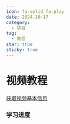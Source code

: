 ```yaml
---
icon: fa-solid fa-play
date: 2024-10-17
category:
  - 项目
tag:
  - 教程
star: true
sticky: true
---
```

# 视频教程
<a href='https://api.bilibili.com/x/web-interface/wbi/view?bvid=BV1np4y1C7Yf'>获取视频基本信息</a>

### 学习进度
<BiliBili aid="967612226" cid="257414650" page=28 />